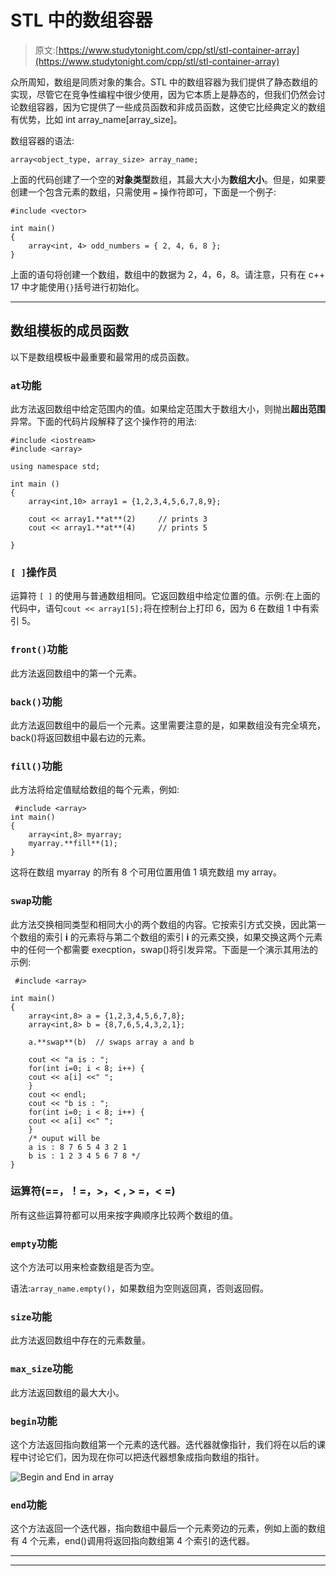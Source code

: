 # STL 中的数组容器

> 原文:[https://www.studytonight.com/cpp/stl/stl-container-array](https://www.studytonight.com/cpp/stl/stl-container-array)

众所周知，数组是同质对象的集合。STL 中的数组容器为我们提供了静态数组的实现，尽管它在竞争性编程中很少使用，因为它本质上是静态的，但我们仍然会讨论数组容器，因为它提供了一些成员函数和非成员函数，这使它比经典定义的数组有优势，比如 int array_name[array_size]。

数组容器的语法:

```
array<object_type, array_size> array_name;
```

上面的代码创建了一个空的**对象类型**数组，其最大大小为**数组大小**。但是，如果要创建一个包含元素的数组，只需使用 `=` 操作符即可，下面是一个例子:

```
#include <vector>

int main()
{
    array<int, 4> odd_numbers = { 2, 4, 6, 8 };
} 
```

上面的语句将创建一个数组，数组中的数据为 2，4，6，8。请注意，只有在 c++ 17 中才能使用`{}`括号进行初始化。

* * *

## 数组模板的成员函数

以下是数组模板中最重要和最常用的成员函数。

### `at`功能

此方法返回数组中给定范围内的值。如果给定范围大于数组大小，则抛出**超出范围**异常。下面的代码片段解释了这个操作符的用法:

```
#include <iostream>
#include <array>

using namespace std;

int main ()
{
    array<int,10> array1 = {1,2,3,4,5,6,7,8,9};

    cout << array1.**at**(2)     // prints 3
    cout << array1.**at**(4)     // prints 5

}
```

### `[ ]`操作员

运算符 `[ ]` 的使用与普通数组相同。它返回数组中给定位置的值。示例:在上面的代码中，语句`cout << array1[5];`将在控制台上打印 6，因为 6 在数组 1 中有索引 5。

### `front()`功能

此方法返回数组中的第一个元素。

### `back()`功能

此方法返回数组中的最后一个元素。这里需要注意的是，如果数组没有完全填充，back()将返回数组中最右边的元素。

### `fill()`功能

此方法将给定值赋给数组的每个元素，例如:

```
 #include <array>
int main()
{
    array<int,8> myarray;
    myarray.**fill**(1);
} 
```

这将在数组 myarray 的所有 8 个可用位置用值 1 填充数组 my array。

### `swap`功能

此方法交换相同类型和相同大小的两个数组的内容。它按索引方式交换，因此第一个数组的索引 **i** 的元素将与第二个数组的索引 **i** 的元素交换，如果交换这两个元素中的任何一个都需要 execption，swap()将引发异常。下面是一个演示其用法的示例:

```
 #include <array>

int main()
{
    array<int,8> a = {1,2,3,4,5,6,7,8};
    array<int,8> b = {8,7,6,5,4,3,2,1};

    a.**swap**(b)  // swaps array a and b

    cout << "a is : ";
    for(int i=0; i < 8; i++) {
    cout << a[i] <<" ";
    }
    cout << endl;
    cout << "b is : ";
    for(int i=0; i < 8; i++) {
    cout << a[i] <<" ";
    }
    /* ouput will be 
    a is : 8 7 6 5 4 3 2 1
    b is : 1 2 3 4 5 6 7 8 */
} 
```

### 运算符(==，！=，>，< , > =，< =)

所有这些运算符都可以用来按字典顺序比较两个数组的值。

### `empty`功能

这个方法可以用来检查数组是否为空。

语法:`array_name.empty()`，如果数组为空则返回真，否则返回假。

### `size`功能

此方法返回数组中存在的元素数量。

### `max_size`功能

此方法返回数组的最大大小。

### `begin`功能

这个方法返回指向数组第一个元素的迭代器。迭代器就像指针，我们将在以后的课程中讨论它们，因为现在你可以把迭代器想象成指向数组的指针。

![Begin and End in array](../Images/c7210b9c57a53e9e601db107bb8f50d6.png)

### `end`功能

这个方法返回一个迭代器，指向数组中最后一个元素旁边的元素，例如上面的数组有 4 个元素，end()调用将返回指向数组第 4 个索引的迭代器。

* * *

* * *